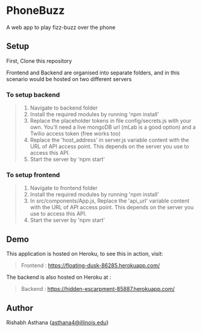 # PhoneBuzz
A web app to play fizz-buzz over the phone
## Setup
First, Clone this repository

Frontend and Backend are organised into separate folders, and in this scenario would be hosted on two different servers
### To setup backend
> 1. Navigate to backend folder
> 2. Install the required modules by running 'npm install'
> 3. Replace the placeholder tokens in file config/secrets.js with your own. You'll need a live mongoDB url (mLab is a good option) and a Twilio access token (free works too)
> 4. Replace the 'host_address' in server.js variable content with the URL of API access point. This depends on the server you use to access this API.
> 5. Start the server by 'npm start'
### To setup frontend
> 1. Navigate to frontend folder
> 2. Install the required modules by running 'npm install'
> 3. In src/components/App.js, Replace the 'api_url' variable content with the URL of API access point. This depends on the server you use to access this API.
> 4. Start the server by 'npm start'
## Demo
This application is hosted on Heroku, to see this in action, visit:
> Frontend : https://floating-dusk-86285.herokuapp.com/

The backend is also hosted on Heroku at :
> Backend : https://hidden-escarpment-85887.herokuapp.com/

## Author
Rishabh Asthana {asthana4@illinois.edu}

